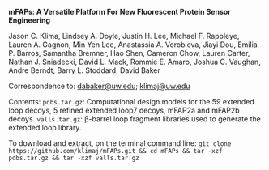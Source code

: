 <b>mFAPs: A Versatile Platform For New Fluorescent Protein Sensor Engineering</b>

Jason C. Klima, Lindsey A. Doyle, Justin H. Lee, Michael F. Rappleye, Lauren A. Gagnon, Min Yen Lee, Anastassia A. Vorobieva, Jiayi Dou, Emilia P. Barros, Samantha Bremner, Hao Shen, Cameron Chow, Lauren Carter, Nathan J. Sniadecki, David L. Mack, Rommie E. Amaro, Joshua C. Vaughan, Andre Berndt, Barry L. Stoddard, David Baker

Correspondence to: dabaker@uw.edu; klimaj@uw.edu

Contents:
`pdbs.tar.gz`: Computational design models for the 59 extended loop decoys, 5 refined extended loop7 decoys, mFAP2a and mFAP2b decoys.
`valls.tar.gz`: β-barrel loop fragment libraries used to generate the extended loop library.

To download and extract, on the terminal command line:
`git clone https://github.com/klimaj/mFAPs.git && cd mFAPs && tar -xzf pdbs.tar.gz && tar -xzf valls.tar.gz`
